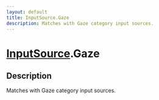 ```yaml
---
layout: default
title: InputSource.Gaze
description: Matches with Gaze category input sources.
---
```

# [InputSource]({{site.url}}/Pages/Reference/InputSource.html).Gaze

## Description
Matches with Gaze category input sources.

